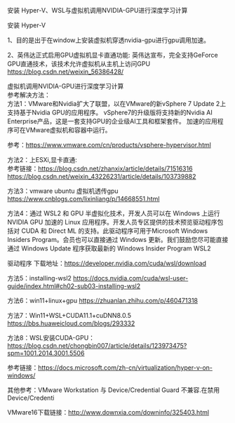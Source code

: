 
安装 Hyper-V、WSL与虚拟机调用NVIDIA-GPU进行深度学习计算


安装 Hyper-V 

1、目的是出于在window上安装虚拟机穿透nvidia-gpu进行gpu调用加速。

2、英伟达正式启用GPU虚拟机显卡直通功能: 英伟达宣布，完全支持GeForce GPU直通技术，该技术允许虚拟机从主机上访问GPU
https://blog.csdn.net/weixin_56386428/

虚拟机调用NVIDIA-GPU进行深度学习计算 \
参考解决方法：\
方法1：VMware和Nvidia扩大了联盟，以在VMware的新vSphere 7 Update 2上支持基于Nvidia GPU的应用程序。
vSphere7的升级版将支持新的Nvidia AI Enterprise产品，这是一套支持GPU的企业级AI工具和框架套件。 
加速的应用程序可在VMware虚拟机和容器中运行。

参考：https://www.vmware.com/cn/products/vsphere-hypervisor.html

方法2：上ESXi,显卡直通: \
参考链接：https://blog.csdn.net/zhanxix/article/details/71516316 \
https://blog.csdn.net/weixin_43226231/article/details/103739882

方法3：vmware ubuntu 虚拟机透传gpu
https://www.cnblogs.com/lixinliang/p/14668551.html

方法4：通过 WSL2 和 GPU 半虚拟化技术，开发人员可以在 Windows 上运行 NVIDIA GPU 加速的 Linux 应用程序。开发人员专区提供的技术预览驱动程序包括对 CUDA 和 Direct ML 的支持。此驱动程序可用于Microsoft Windows Insiders Program。会员也可以直接通过 Windows 更新。我们鼓励您尽可能直接通过 Windows Update 程序获取最新的 Windows Insider Program WSL2 

驱动程序
下载地址：https://developer.nvidia.com/cuda/wsl/download

方法5：installing-wsl2
https://docs.nvidia.com/cuda/wsl-user-guide/index.html#ch02-sub03-installing-wsl2

方法6：win11+linux+gpu
https://zhuanlan.zhihu.com/p/460471318

方法7：Win11+WSL+CUDA11.1+cuDNN8.0.5
https://bbs.huaweicloud.com/blogs/293332

方法8：WSL安装CUDA-GPU：https://blog.csdn.net/chongbin007/article/details/123973475?spm=1001.2014.3001.5506

参考链接：https://docs.microsoft.com/zh-cn/virtualization/hyper-v-on-windows/

其他参考：VMware Workstation 与 Device/Credential Guard 不兼容.在禁用 Device/Credenti

VMware16下载链接：http://www.downxia.com/downinfo/325403.html
